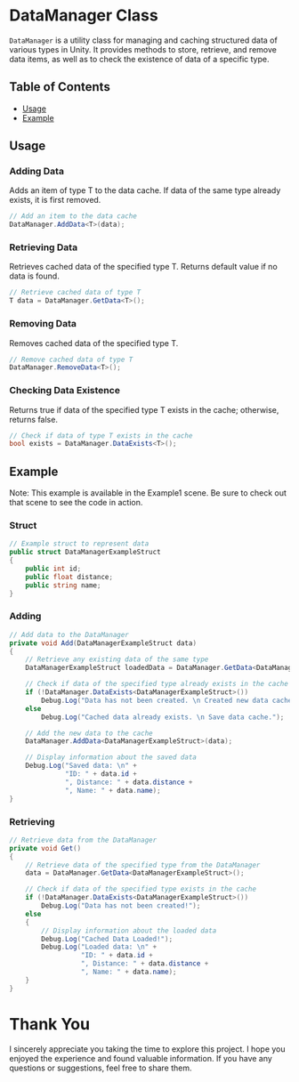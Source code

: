 # DataManager Class

`DataManager` is a utility class for managing and caching structured data of various types in Unity. It provides methods to store, retrieve, and remove data items, as well as to check the existence of data of a specific type.

## Table of Contents

- [Usage](#usage)
- [Example](#example)

## Usage

### Adding Data
Adds an item of type T to the data cache. If data of the same type already exists, it is first removed.
```csharp
// Add an item to the data cache
DataManager.AddData<T>(data);
```

### Retrieving Data
Retrieves cached data of the specified type T. Returns default value if no data is found.
```csharp
// Retrieve cached data of type T
T data = DataManager.GetData<T>();
```

### Removing Data
Removes cached data of the specified type T.
```csharp
// Remove cached data of type T
DataManager.RemoveData<T>();
```

### Checking Data Existence
Returns true if data of the specified type T exists in the cache; otherwise, returns false.
```csharp
// Check if data of type T exists in the cache
bool exists = DataManager.DataExists<T>();
```

## Example

Note: This example is available in the Example1 scene. Be sure to check out that scene to see the code in action.

### Struct
```csharp
// Example struct to represent data
public struct DataManagerExampleStruct
{
    public int id;
    public float distance;
    public string name;
}

```

### Adding
```csharp
// Add data to the DataManager
private void Add(DataManagerExampleStruct data)
{
    // Retrieve any existing data of the same type
    DataManagerExampleStruct loadedData = DataManager.GetData<DataManagerExampleStruct>();

    // Check if data of the specified type already exists in the cache
    if (!DataManager.DataExists<DataManagerExampleStruct>())
        Debug.Log("Data has not been created. \n Created new data cache.");
    else
        Debug.Log("Cached data already exists. \n Save data cache.");

    // Add the new data to the cache
    DataManager.AddData<DataManagerExampleStruct>(data);

    // Display information about the saved data
    Debug.Log("Saved data: \n" +
              "ID: " + data.id +
              ", Distance: " + data.distance +
              ", Name: " + data.name);
}
```

### Retrieving
```csharp
// Retrieve data from the DataManager
private void Get()
{
    // Retrieve data of the specified type from the DataManager
    data = DataManager.GetData<DataManagerExampleStruct>();

    // Check if data of the specified type exists in the cache
    if (!DataManager.DataExists<DataManagerExampleStruct>())
        Debug.Log("Data has not been created!");
    else
    {
        // Display information about the loaded data
        Debug.Log("Cached Data Loaded!");
        Debug.Log("Loaded data: \n" +
                  "ID: " + data.id +
                  ", Distance: " + data.distance +
                  ", Name: " + data.name);
    }
}
```

# Thank You

I sincerely appreciate you taking the time to explore this project. I hope you enjoyed the experience and found valuable information. If you have any questions or suggestions, feel free to share them.



